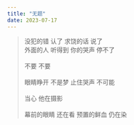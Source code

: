```yaml
---
title: "无题"
date: 2023-07-17
---
```


>没犯的错
认了
求饶的话
说了
<br>外面的人
听得到
你的哭声
停不了\
<br>不要 不要\
<br>眼睛睁开
不是梦
止住哭声
不可能\
<br>当心
他在摄影\
<br>幕前的眼睛
还在看
预置的鲜血
仍在染
